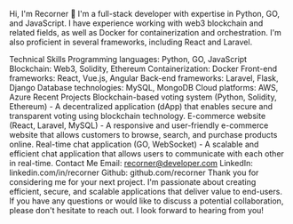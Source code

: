 Hi, I'm Recorner 👋
I'm a full-stack developer with expertise in Python, GO, and JavaScript. I have experience working with web3 blockchain and related fields, as well as Docker for containerization and orchestration. I'm also proficient in several frameworks, including React and Laravel.

Technical Skills
Programming languages: Python, GO, JavaScript
Blockchain: Web3, Solidity, Ethereum
Containerization: Docker
Front-end frameworks: React, Vue.js, Angular
Back-end frameworks: Laravel, Flask, Django
Database technologies: MySQL, MongoDB
Cloud platforms: AWS, Azure
Recent Projects
Blockchain-based voting system (Python, Solidity, Ethereum) - A decentralized application (dApp) that enables secure and transparent voting using blockchain technology.
E-commerce website (React, Laravel, MySQL) - A responsive and user-friendly e-commerce website that allows customers to browse, search, and purchase products online.
Real-time chat application (GO, WebSocket) - A scalable and efficient chat application that allows users to communicate with each other in real-time.
Contact Me
Email: recorner@developer.com
LinkedIn: linkedin.com/in/recorner
Github: github.com/recorner
Thank you for considering me for your next project. I'm passionate about creating efficient, secure, and scalable applications that deliver value to end-users. If you have any questions or would like to discuss a potential collaboration, please don't hesitate to reach out. I look forward to hearing from you!
